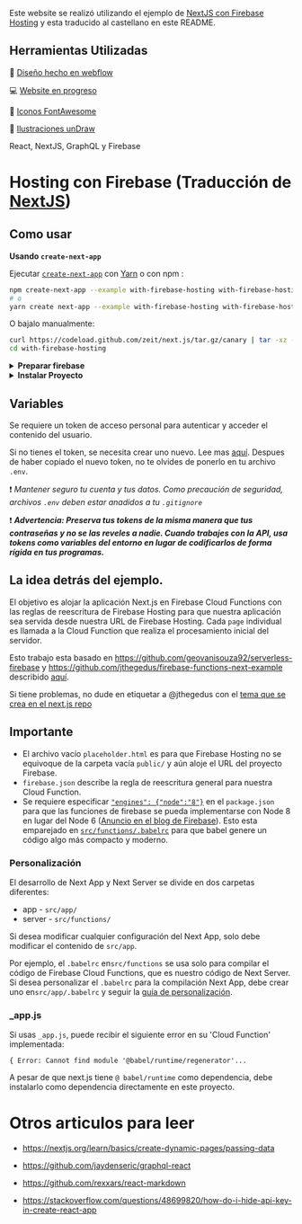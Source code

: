 Este website se realizó utilizando el ejemplo de [NextJS con Firebase Hosting](https://github.com/zeit/next.js/tree/master/examples/with-firebase-hosting) y esta traducido al castellano en este README.

## Herramientas Utilizadas

📄 [Diseño hecho en webflow ](https://smart-machines.webflow.io/)

💻 [Website en progreso](https://smartctci.firebaseapp.com/)

🏁 [Iconos FontAwesome](https://fontawesome.com/)

🙂 [Ilustraciones unDraw](https://undraw.co/)

React, NextJS, GraphQL y Firebase

# Hosting con Firebase (Traducción de [NextJS](https://github.com/zeit/next.js/tree/master/examples/with-firebase-hosting))

## Como usar

**Usando `create-next-app`**

Ejecutar [`create-next-app`](https://github.com/zeit/next.js/tree/canary/packages/create-next-app) con [Yarn](https://yarnpkg.com/lang/en/docs/cli/create/) o con npm :

```bash
npm create-next-app --example with-firebase-hosting with-firebase-hosting-app
# o
yarn create next-app --example with-firebase-hosting with-firebase-hosting-app
```

O bajalo manualmente:

```bash
curl https://codeload.github.com/zeit/next.js/tar.gz/canary | tar -xz --strip=2 next.js-canary/examples/with-firebase-hosting
cd with-firebase-hosting
```

<details>
<summary><b>Preparar firebase</b></summary>

- instalar Firebase Tools: `npm i -g firebase-tools`
- crear un proyecto a traves del [firebase web console](https://console.firebase.google.com/)
- copiar ID del proyecto de consola en este URL: `https://console.firebase.google.com/project/<projectId>`
- actualizar el `.firebaserc` ID defecto `"web-id-aquí"` al el nuevo proyecto
- iniciar sesion al Firebase CLI tool con `firebase login`

</details>

<details>
<summary><b>Instalar Proyecto</b></summary>

Más información sobre las diferentes etapas del desarrollo de una aplicación. [NextJS](https://nextjs.org/docs)

```bash
npm install
```

#### Ejecutar Next.js development localmente:

```bash
npm run dev
```

#### Ejecutar Firebase localmente para testing:

```
npm run serve
```

#### Despliegue en la nube (cloud) con Firebase:

```bash
npm run deploy
```

#### Limpiar el folder dist

```bash
npm run clean
```

</details>

## Variables

Se requiere un token de acceso personal para autenticar y acceder el contenido del usuario.

Si no tienes el token, se necesita crear uno nuevo. Lee mas [aquí](https://help.github.com/es/github/authenticating-to-github/creating-a-personal-access-token-for-the-command-line).
Despues de haber copiado el nuevo token, no te olvides de ponerlo en tu archivo `.env`.

❗ _Mantener seguro tu cuenta y tus datos. Como precaución de seguridad, archivos `.env` deben estar anadidos a tu `.gitignore`_

❗ **_Advertencia: Preserva tus tokens de la misma manera que tus contraseñas y no se las reveles a nadie. Cuando trabajes con la API, usa tokens como variables del entorno en lugar de codificarlos de forma rígida en tus programas._**

## La idea detrás del ejemplo.

El objetivo es alojar la aplicación Next.js en Firebase Cloud Functions con las reglas de reescritura de Firebase Hosting para que nuestra aplicación sea servida desde nuestra URL de Firebase Hosting. Cada `page` individual es llamada a la Cloud Function que realiza el procesamiento inicial del servidor.

Esto trabajo esta basado en https://github.com/geovanisouza92/serverless-firebase y https://github.com/jthegedus/firebase-functions-next-example describido [aquí](https://medium.com/@jthegedus/next-js-on-cloud-functions-for-firebase-with-firebase-hosting-7911465298f2).

Si tiene problemas, no dude en etiquetar a @jthegedus con el [tema que se crea en el next.js repo](https://github.com/zeit/next.js/issues/new)

## Importante

- El archivo vacío `placeholder.html` es para que Firebase Hosting no se equivoque de la carpeta vacía `public/` y aún aloje el URL del proyecto Firebase.
- `firebase.json` describe la regla de reescritura general para nuestra Cloud Function.
- Se requiere especificar [`"engines": {"node":"8"}`](package.json#L5-L7) en el `package.json` para que las funciones de firebase se pueda implementarse con Node 8 en lugar del Node 6 ([Anuncio en el blog de Firebase](https://firebase.googleblog.com/2018/08/cloud-functions-for-firebase-config-node-8-timeout-memory-region.html)). Esto esta emparejado en [`src/functions/.babelrc`](src/functions/.babelrc) para que babel genere un código algo más compacto y moderno.

### Personalización

El desarrollo de Next App y Next Server se divide en dos carpetas diferentes:

- app - `src/app/`
- server - `src/functions/`

Si desea modificar cualquier configuración del Next App, solo debe modificar el contenido de `src/app`.

Por ejemplo, el `.babelrc` en`src/functions` se usa solo para compilar el código de Firebase Cloud Functions, que es nuestro código de Next Server. Si desea personalizar el `.babelrc` para la compilación Next App, debe crear uno en`src/app/.babelrc` y seguir la [guía de personalización](https://github.com/zeit/next.js#personalización-babel-config).

### \_app.js

Si usas `_app.js`, puede recibir el siguiente error en su 'Cloud Function' implementada:

```
{ Error: Cannot find module '@babel/runtime/regenerator'...
```

A pesar de que next.js tiene `@ babel/runtime` como dependencia, debe instalarlo como dependencia directamente en este proyecto.

# Otros articulos para leer

- https://nextjs.org/learn/basics/create-dynamic-pages/passing-data

- https://github.com/jaydenseric/graphql-react

- https://github.com/rexxars/react-markdown

- https://stackoverflow.com/questions/48699820/how-do-i-hide-api-key-in-create-react-app
